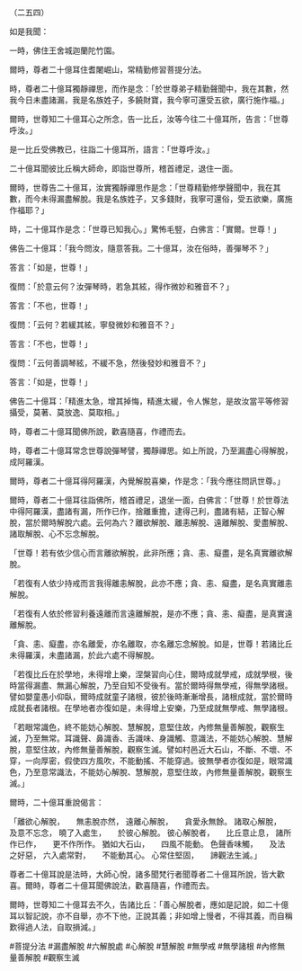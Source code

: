 （二五四）

如是我聞：

一時，佛住王舍城迦蘭陀竹園。

爾時，尊者二十億耳住耆闍崛山，常精勤修習菩提分法。

時，尊者二十億耳獨靜禪思，而作是念：「於世尊弟子精勤聲聞中，我在其數，然我今日未盡諸漏，我是名族姓子，多饒財寶，我今寧可還受五欲，廣行施作福。」

爾時，世尊知二十億耳心之所念，告一比丘，汝等今往二十億耳所，告言：「世尊呼汝。」

是一比丘受佛教已，往詣二十億耳所，語言：「世尊呼汝。」

二十億耳聞彼比丘稱大師命，即詣世尊所，稽首禮足，退住一面。

爾時，世尊告二十億耳，汝實獨靜禪思作是念：「世尊精勤修學聲聞中，我在其數，而今未得漏盡解脫。我是名族姓子，又多錢財，我寧可還俗，受五欲樂，廣施作福耶？」

時，二十億耳作是念：「世尊已知我心。」驚怖毛竪，白佛言：「實爾。世尊！」

佛告二十億耳：「我今問汝，隨意答我。二十億耳，汝在俗時，善彈琴不？」

答言：「如是，世尊！」

復問：「於意云何？汝彈琴時，若急其絃，得作微妙和雅音不？」

答言：「不也，世尊！」

復問：「云何？若緩其絃，寧發微妙和雅音不？」

答言：「不也，世尊！」

復問：「云何善調琴絃，不緩不急，然後發妙和雅音不？」

答言：「如是，世尊！」

佛告二十億耳：「精進太急，增其掉悔，精進太緩，令人懈怠，是故汝當平等修習攝受，莫著、莫放逸、莫取相。」

時，尊者二十億耳聞佛所說，歡喜隨喜，作禮而去。

時，尊者二十億耳常念世尊說彈琴譬，獨靜禪思。如上所說，乃至漏盡心得解脫，成阿羅漢。

爾時，尊者二十億耳得阿羅漢，內覺解脫喜樂，作是念：「我今應往問訊世尊。」

爾時，尊者二十億耳往詣佛所，稽首禮足，退坐一面，白佛言：「世尊！於世尊法中得阿羅漢，盡諸有漏，所作已作，捨離重擔，逮得己利，盡諸有結，正智心解脫，當於爾時解脫六處。云何為六？離欲解脫、離恚解脫、遠離解脫、愛盡解脫、諸取解脫、心不忘念解脫。

「世尊！若有依少信心而言離欲解脫，此非所應；貪、恚、癡盡，是名真實離欲解脫。

「若復有人依少持戒而言我得離恚解脫，此亦不應；貪、恚、癡盡，是名真實離恚解脫。

「若復有人依於修習利養遠離而言遠離解脫，是亦不應；貪、恚、癡盡，是真實遠離解脫。

「貪、恚、癡盡，亦名離愛，亦名離取，亦名離忘念解脫。如是，世尊！若諸比丘未得羅漢，未盡諸漏，於此六處不得解脫。

「若復比丘在於學地，未得增上樂，涅槃習向心住，爾時成就學戒，成就學根，後時當得漏盡、無漏心解脫，乃至自知不受後有。當於爾時得無學戒，得無學諸根。譬如嬰童愚小仰臥，爾時成就童子諸根，彼於後時漸漸增長，諸根成就，當於爾時成就長者諸根。在學地者亦復如是，未得增上安樂，乃至成就無學戒、無學諸根。

「若眼常識色，終不能妨心解脫、慧解脫，意堅住故，內修無量善解脫，觀察生滅，乃至無常。耳識聲、鼻識香、舌識味、身識觸、意識法，不能妨心解脫、慧解脫，意堅住故，內修無量善解脫，觀察生滅。譬如村邑近大石山，不斷、不壞、不穿，一向厚密，假使四方風吹，不能動搖、不能穿過。彼無學者亦復如是，眼常識色，乃至意常識法，不能妨心解脫、慧解脫，意堅住故，內修無量善解脫，觀察生滅。」

爾時，二十億耳重說偈言：

「離欲心解脫，　　無恚脫亦然，
遠離心解脫，　　貪愛永無餘。
諸取心解脫，　　及意不忘念，
曉了入處生，　　於彼心解脫。
彼心解脫者，　　比丘意止息，
諸所作已作，　　更不作所作。
猶如大石山，　　四風不能動。
色聲香味觸，　　及法之好惡，
六入處常對，　　不能動其心。
心常住堅固，　　諦觀法生滅。」

尊者二十億耳說是法時，大師心悅，諸多聞梵行者聞尊者二十億耳所說，皆大歡喜。爾時，尊者二十億耳聞佛說法，歡喜隨喜，作禮而去。

爾時，世尊知二十億耳去不久，告諸比丘：「善心解脫者，應如是記說，如二十億耳以智記說，亦不自舉，亦不下他，正說其義；非如增上慢者，不得其義，而自稱歎得過人法，自取損減。」





#菩提分法
#漏盡解脫
#六解脫處
#心解脫
#慧解脫
#無學戒
#無學諸根
#內修無量善解脫
#觀察生滅
